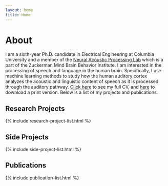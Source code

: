 ```yaml
---
layout: home
title: Home
---
```


# About

I am a sixth-year Ph.D. candidate in Electrical Engineering at Columbia University and
a member of the [Neural Acoustic Processing Lab](http://naplab.ee.columbia.edu/) which 
is a part of the Zuckerman Mind Brain Behavior Institute. I am interested in the 
processing of speech and language in the human brain. Specifically, I use machine 
learning methods to study how the human auditory cortex analyzes the acoustic and 
linguistic content of speech as it is processed through the auditory pathway. 
[Click here](/cv) to see my full CV, and [here](/cv.pdf) to download a print version. 
Below is a list of my projects and publications.

## Research Projects

{% include research-project-list.html %}

## Side Projects

{% include side-project-list.html %}

## Publications

{% include publication-list.html %}
